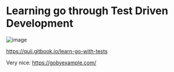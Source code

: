 # Learning go through Test Driven Development

![image](https://quii.gitbook.io/~gitbook/image?url=https%3A%2F%2F413231286-files.gitbook.io%2F%7E%2Ffiles%2Fv0%2Fb%2Fgitbook-x-prod.appspot.com%2Fo%2Fspaces%252F-L9Tqx5WSaiE4u24Pk05-2910905616%252Fuploads%252Fgit-blob-cad524fa8cb34476d131615dfd4861f9aa63a7c4%252Fred-green-blue-gophers-smaller.png%3Falt%3Dmedia&width=768&dpr=1&quality=100&sign=ac8ac5f9&sv=2)

https://quii.gitbook.io/learn-go-with-tests


Very nice:
https://gobyexample.com/